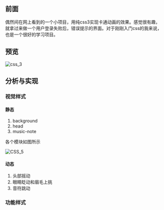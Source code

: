 ## 前面
偶然间在网上看到的一个小项目，用纯css3实现卡通动画的效果。感觉很有趣，就拿过来做一个用户登录失败后，错误提示的界面。对于刚刚入门css的我来说，也是一个很好的学习项目。
## 预览
![css_3](http://oxuk2wfkl.bkt.clouddn.com/css_1.gif)
## 分析与实现
### 视觉样式
#### 静态
1. background
2. head
3. music-note

各个模块如图所示

![CSS_5](http://oxuk2wfkl.bkt.clouddn.com/css_5.jpg)
#### 动态
1. 头部摇动
2. 眼睛眨动和眉毛上挑
3. 音符跳动
### 功能样式